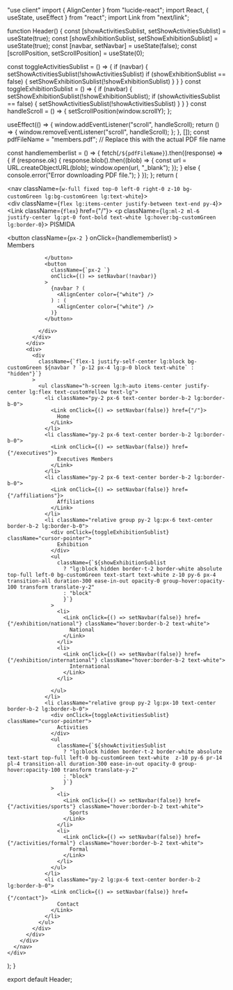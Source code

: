 

"use client"
import { AlignCenter } from "lucide-react";
import React, { useState, useEffect } from "react";
import Link from "next/link";




function Header() {
  const [showActivitiesSublist, setShowActivitiesSublist] = useState(true);
  const [showExhibitionSublist, setShowExhibitionSublist] = useState(true);
  const [navbar, setNavbar] = useState(false);
  const [scrollPosition, setScrollPosition] = useState(0);

  const toggleActivitiesSublist = () => {
    if (navbar) {
      setShowActivitiesSublist(!showActivitiesSublist)
      if (showExhibitionSublist == false) {
        setShowExhibitionSublist(!showExhibitionSublist)
      }
    }
  }
  const toggleExhibitionSublist = () => {
    if (navbar) {
      setShowExhibitionSublist(!showExhibitionSublist);
      if (showActivitiesSublist == false) {
        setShowActivitiesSublist(!showActivitiesSublist)
      }
    }
  }
  const handleScroll = () => {
    setScrollPosition(window.scrollY);
  };

  useEffect(() => {
    window.addEventListener("scroll", handleScroll);
    return () => {
      window.removeEventListener("scroll", handleScroll);
    };
  }, []);
  const pdfFileName = "members.pdf"; // Replace this with the actual PDF file name

  const handlememberlist = () => {
    fetch(`/${pdfFileName}`).then((response) => {
      if (response.ok) {
        response.blob().then((blob) => {
          const url = URL.createObjectURL(blob);
          window.open(url, "_blank");
        });
      } else {
        console.error("Error downloading PDF file.");
      }
    });
  };
  return (
    <div>
      <nav className={`w-full fixed top-0 left-0 right-0 z-10 bg-customGreen lg:bg-customGreen lg:text-white`}>
        <div className="justify-between mx-auto lg:max-w-7xl lg:items-center lg:flex  lg:py-2">
          <div className="lg:flex justify-between items-center">
            <div className={`flex lg:items-center justify-between text-end py-4`}>
              <div>
                <Link className={`flex`} href={"/"}>
                  <p className={`lg:ml-2 ml-6   justify-center lg:pt-0 font-bold text-white lg:hover:bg-customGreen lg:border-0`}>
                    PISMIDA
                  </p>
                </Link>
              </div>
              <div className="lg:hidden flex text-center px-4">
                <button
                  className={`px-2 `}
                  onClick={handlememberlist}
                >
                  <div className=" text-customGreen bg-white px-2 justify-center ml-3 text-xs  ">Members</div>

                </button>
                <button
                  className={`px-2 `}
                  onClick={() => setNavbar(!navbar)}
                >
                  {navbar ? (
                    <AlignCenter color={"white"} />
                  ) : (
                    <AlignCenter color={"white"} />
                  )}
                </button>

              </div>
            </div>
          </div>
          <div>
            <div
              className={`flex-1 justify-self-center lg:block bg-customGreen ${navbar ? `p-12 px-4 lg:p-0 block text-white` : "hidden"}`}
            >
              <ul className="h-screen lg:h-auto items-center justify-center lg:flex text-customYellow text-lg">
                <li className="py-2 px-6 text-center border-b-2 lg:border-b-0">
                  <Link onClick={() => setNavbar(false)} href={"/"}>
                    Home
                  </Link>
                </li>
                <li className="py-2 px-6 text-center border-b-2 lg:border-b-0">
                  <Link onClick={() => setNavbar(false)} href={"/executives"}>
                    Executives Members
                  </Link>
                </li>
                <li className="py-2 px-6 text-center border-b-2 lg:border-b-0">
                  <Link onClick={() => setNavbar(false)} href={"/affiliations"}>
                    Affiliations
                  </Link>
                </li>
                <li className="relative group py-2 lg:px-6 text-center border-b-2 lg:border-b-0">
                  <div onClick={toggleExhibitionSublist} className="cursor-pointer">
                    Exhibition
                  </div>
                  <ul
                    className={`${showExhibitionSublist
                      ? "lg:block hidden border-t-2 border-white absolute top-full left-0 bg-customGreen text-start text-white z-10 py-6 px-4 transition-all duration-300 ease-in-out opacity-0 group-hover:opacity-100 transform translate-y-2"
                      : "block"
                      }`}
                  >
                    <li>
                      <Link onClick={() => setNavbar(false)} href={"/exhibition/national"} className="hover:border-b-2 text-white">
                        National
                      </Link>
                    </li>
                    <li>
                      <Link onClick={() => setNavbar(false)} href={"/exhibition/international"} className="hover:border-b-2 text-white">
                        International
                      </Link>
                    </li>

                  </ul>
                </li>
                <li className="relative group py-2 lg:px-10 text-center border-b-2 lg:border-b-0">
                  <div onClick={toggleActivitiesSublist} className="cursor-pointer">
                    Activities
                  </div>
                  <ul
                    className={`${showActivitiesSublist
                      ? "lg:block hidden border-t-2 border-white absolute text-start top-full left-0 bg-customGreen text-white  z-10 py-6 pr-14 pl-4 transition-all duration-300 ease-in-out opacity-0 group-hover:opacity-100 transform translate-y-2"
                      : "block"
                      }`}
                  >
                    <li>
                      <Link onClick={() => setNavbar(false)} href={"/activities/sports"} className="hover:border-b-2 text-white">
                        Sports
                      </Link>
                    </li>
                    <li>
                      <Link onClick={() => setNavbar(false)} href={"/activities/formal"} className="hover:border-b-2 text-white">
                        Formal
                      </Link>
                    </li>
                  </ul>
                </li>
                <li className="py-2 lg:px-6 text-center border-b-2 lg:border-b-0">
                  <Link onClick={() => setNavbar(false)} href={"/contact"}>
                    Contact
                  </Link>
                </li>
              </ul>
            </div>
          </div>
        </div>
      </nav>
    </div>
  );
}

export default Header;

